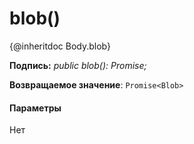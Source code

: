 # <a name="blob"></a>blob()




{@inheritdoc Body.blob}

**Подпись:** _public blob(): Promise<Blob>;_

**Возвращаемое значение**: `Promise<Blob>`





#### <a name="parameters"></a>Параметры
Нет


